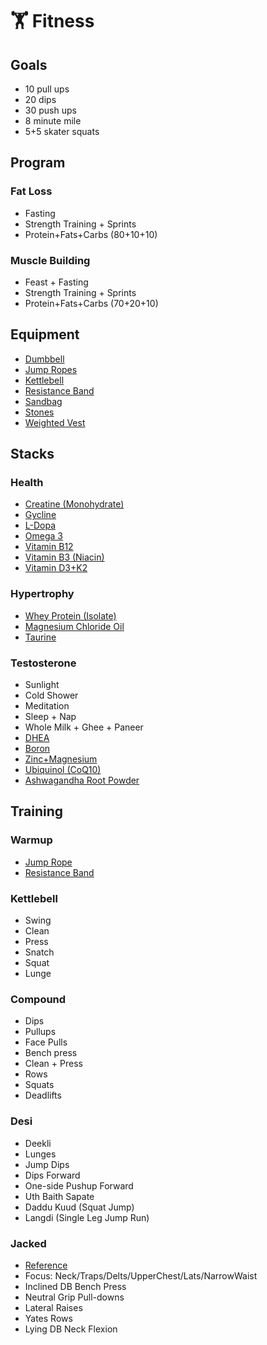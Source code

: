# 🏋️ Fitness

## Goals
* 10 pull ups
* 20 dips
* 30 push ups
* 8 minute mile
* 5+5 skater squats

## Program
### Fat Loss
* Fasting
* Strength Training + Sprints
* Protein+Fats+Carbs (80+10+10)

### Muscle Building
* Feast + Fasting
* Strength Training + Sprints
* Protein+Fats+Carbs (70+20+10)

## Equipment
* [Dumbbell](https://www.roguefitness.com/rogue-dumbbells)
* [Jump Ropes](https://www.roguefitness.com/conditioning/jump-ropes)
* [Kettlebell](https://www.roguefitness.com/rogue-kettlebells)
* [Resistance Band](https://www.roguefitness.com/mobility-rehab/mobility-tools/bands)
* [Sandbag](https://www.roguefitness.com/rogue-sandbags)
* [Stones](https://www.roguefitness.com/rogue-rubber-atlas-stones)
* [Weighted Vest](https://www.roguefitness.com/bodyweight-gymnastics/body-weight/weight-vests)

## Stacks
### Health
  * [Creatine (Monohydrate)](https://smile.amazon.com/dp/B002DYIZEO/)
  * [Gycline](https://smile.amazon.com/dp/B0013OVZJW/)
  * [L-Dopa](https://smile.amazon.com/gp/product/B001QG5F0W/)
  * [Omega 3](https://smile.amazon.com/dp/B002CQU564/)
  * [Vitamin B12](https://smile.amazon.com/dp/B0013OQGO6/)
  * [Vitamin B3 (Niacin)](https://smile.amazon.com/gp/product/B0041SFOY4/)
  * [Vitamin D3+K2](https://smile.amazon.com/dp/B07255MPRN/)

### Hypertrophy
  * [Whey Protein (Isolate)](https://smile.amazon.com/dp/B00E7IODXQ/)
  * [Magnesium Chloride Oil](https://www.amazon.com/gp/product/B01CKEBFSE/)
  * [Taurine](https://smile.amazon.com/gp/product/B00663G4ZK/)

### Testosterone
  * Sunlight
  * Cold Shower
  * Meditation
  * Sleep + Nap
  * Whole Milk + Ghee + Paneer
  * [DHEA](https://smile.amazon.com/dp/B004R68K14/)
  * [Boron](https://smile.amazon.com/dp/B000LLYDEM/)
  * [Zinc+Magnesium](https://smile.amazon.com/dp/B000GIQS02/)
  * [Ubiquinol (CoQ10)](https://smile.amazon.com/dp/B00KHQJDWS/)
  * [Ashwagandha Root Powder](https://smile.amazon.com/dp/B081B9KN7F/)

## Training
### Warmup
  * [Jump Rope](https://www.youtube.com/watch?v=wwzkJOKEHNA)
  * [Resistance Band](https://www.youtube.com/watch?v=hXS5di58qf0)

### Kettlebell
  * Swing
  * Clean
  * Press
  * Snatch
  * Squat
  * Lunge

### Compound
  * Dips
  * Pullups
  * Face Pulls
  * Bench press
  * Clean + Press
  * Rows
  * Squats
  * Deadlifts

### Desi
  * Deekli
  * Lunges
  * Jump Dips
  * Dips Forward
  * One-side Pushup Forward
  * Uth Baith Sapate
  * Daddu Kuud (Squat Jump)
  * Langdi (Single Leg Jump Run)

### Jacked
  * [Reference](https://www.youtube.com/watch?v=yy2nG18TfRQ)
  * Focus: Neck/Traps/Delts/UpperChest/Lats/NarrowWaist
  * Inclined DB Bench Press
  * Neutral Grip Pull-downs
  * Lateral Raises
  * Yates Rows
  * Lying DB Neck Flexion
